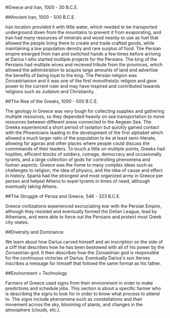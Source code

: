 #Greece and Iran, 1000 - 30 B.C.E. 

##Ancient Iran, 1000 - 500 B.C.E. 

Iran location provided it with little water, which needed to be transported underground down from the mountains to prevent it from evaporating, and Iran had many resources of minerals and wood nearby to use as fuel that allowed the people living there to create and trade crafted goods, while maintaining a low population density and rare surplus of food. The Persian empire emerged from Iran and switched hands a few times before arriving at Darius I who started multiple projects for the Persians. The king of the Persians had multiple wives and recieved tribute from the provinces, which allowed the adminstration to acquire large amounts of land and advertise the benefits of being loyal to the king. The Persian religion was Zoroastrianism and it was one of the first monotheistic religion and gave power to the current ruler and may have inspired and contributed towards religions such as Judaism and Christianity. 

##The Rise of the Greeks, 1000 - 500 B.C.E. 

The geology in Greece was very tough for collecting supplies and gathering multiple resources, so they depended heavily on sea transportation to move resources between different areas connected to the Aegean Sea. The Greeks experienced a short period of isolation but quickly gained contact with the Phoenicians leading to the development of the first alphabet which allowed a much larger ratio of the population to be at least semi-literate, allowing for agoras and other places where people could discuss the commmands of their leaders. To touch a little on multiple points, Greeks had hoplites, efficient blocks of soldiers, coinage, democracy and occasionally tyrants, and a large collection of gods for controlling phenomena and human aspects. Greece was the home to many complex ideas such as challenges to religion, the idea of physics, and the idea of cause and effect in history. Sparta had the strongest and most organized army in Greece per person and helped Athens to expel tyrants in times of need, although eventually taking Athens. 

##The Struggle of Persia and Greece, 546 - 323 B.C.E. 

Greece civilizations experienced excruciating war with the Persian Empire, although they resisted and eventually formed the Delian League, lead by Athenians, and were able to force out the Persians and protect most Greek city-states. 

##Diversity and Dominance 

We learn about how Darius carved himself and an inscription on the side of a cliff that describes how he has been bestowed with all of his power by the Zoroastrian god. It then describes how the Zoroastrian god is responsible for the continuous victories of Darius. Eventually Darius's son Xerxes inscribes a message for himself that followd the same format as his father. 

##Environment + Technology 

Farmers of Greece used signs from their environment in order to make predictions and schedule jobs. This section is about a specific farmer who is describing the signs to look for in order to know what process to attend to. The signs include phenomena such as constellations and their movement across the sky, blooming of plants, and changes in the atmosphere (clouds, etc.). 